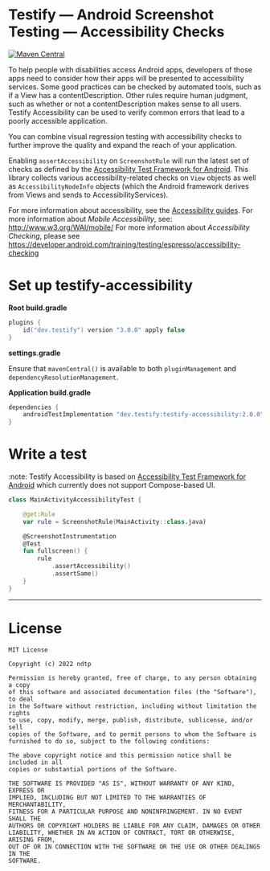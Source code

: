 # Testify — Android Screenshot Testing — Accessibility Checks

<a href="https://search.maven.org/artifact/dev.testify/testify-accessibility"><img alt="Maven Central" src="https://img.shields.io/maven-central/v/dev.testify/testify-accessibility?color=%236e40ed&label=dev.testify%3Atestify-accessibility"/></a>

To help people with disabilities access Android apps, developers of those apps need to consider how their apps will be presented to accessibility services. Some good practices can be checked by automated tools, such as if a View has a contentDescription. Other rules require human judgment, such as whether or not a contentDescription makes sense to all users. Testify Accessibility can be used to verify common errors that lead to a poorly accessible application.

You can combine visual regression testing with accessibility checks to further improve the quality and expand the reach of your application.

Enabling `assertAccessibility` on `ScreenshotRule` will run the latest set of checks as defined by the [Accessibility Test Framework for Android](https://github.com/google/Accessibility-Test-Framework-for-Android). This library collects various accessibility-related checks on `View` objects as well as `AccessibilityNodeInfo` objects (which the Android framework derives from Views and sends to AccessibilityServices).

For more information about accessibility, see the [Accessibility guides](https://developer.android.com/guide/topics/ui/accessibility).
For more information about _Mobile Accessibility_, see: http://www.w3.org/WAI/mobile/
For more information about _Accessibility Checking_, please see https://developer.android.com/training/testing/espresso/accessibility-checking

# Set up testify-accessibility

**Root build.gradle**

```groovy
plugins {
    id("dev.testify") version "3.0.0" apply false
}
```

**settings.gradle**

Ensure that `mavenCentral()` is available to both `pluginManagement` and `dependencyResolutionManagement`.

**Application build.gradle**
```groovy
dependencies {
    androidTestImplementation "dev.testify:testify-accessibility:2.0.0"
}
```

# Write a test

:note: Testify Accessibility is based on [Accessibility Test Framework for Android](https://github.com/google/Accessibility-Test-Framework-for-Android) which currently does not support Compose-based UI.

```kotlin
class MainActivityAccessibilityTest {

    @get:Rule
    var rule = ScreenshotRule(MainActivity::class.java)

    @ScreenshotInstrumentation
    @Test
    fun fullscreen() {
        rule
            .assertAccessibility()
            .assertSame()
    }
}

```

---

# License

    MIT License
    
    Copyright (c) 2022 ndtp
    
    Permission is hereby granted, free of charge, to any person obtaining a copy
    of this software and associated documentation files (the "Software"), to deal
    in the Software without restriction, including without limitation the rights
    to use, copy, modify, merge, publish, distribute, sublicense, and/or sell
    copies of the Software, and to permit persons to whom the Software is
    furnished to do so, subject to the following conditions:
    
    The above copyright notice and this permission notice shall be included in all
    copies or substantial portions of the Software.
    
    THE SOFTWARE IS PROVIDED "AS IS", WITHOUT WARRANTY OF ANY KIND, EXPRESS OR
    IMPLIED, INCLUDING BUT NOT LIMITED TO THE WARRANTIES OF MERCHANTABILITY,
    FITNESS FOR A PARTICULAR PURPOSE AND NONINFRINGEMENT. IN NO EVENT SHALL THE
    AUTHORS OR COPYRIGHT HOLDERS BE LIABLE FOR ANY CLAIM, DAMAGES OR OTHER
    LIABILITY, WHETHER IN AN ACTION OF CONTRACT, TORT OR OTHERWISE, ARISING FROM,
    OUT OF OR IN CONNECTION WITH THE SOFTWARE OR THE USE OR OTHER DEALINGS IN THE
    SOFTWARE.